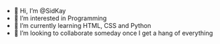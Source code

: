 - 👋 Hi, I’m @SidKay
- 👀 I’m interested in Programming
- 🌱 I’m currently learning HTML, CSS and Python
- 💞️ I’m looking to collaborate someday once I get a hang of everything
